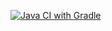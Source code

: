 [![Java CI with Gradle](https://github.com/RadikABC/autotestSelenium/actions/workflows/gradle.yml/badge.svg)](https://github.com/RadikABC/autotestSelenium/actions/workflows/gradle.yml)
